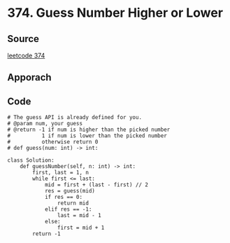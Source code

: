 # 374. Guess Number Higher or Lower

## Source

[leetcode 374](https://leetcode.com/problems/guess-number-higher-or-lower/description/?envType=study-plan-v2&envId=leetcode-75)

## Apporach

## Code

    # The guess API is already defined for you.
    # @param num, your guess
    # @return -1 if num is higher than the picked number
    #          1 if num is lower than the picked number
    #          otherwise return 0
    # def guess(num: int) -> int:

    class Solution:
        def guessNumber(self, n: int) -> int:
            first, last = 1, n
            while first <= last:
                mid = first + (last - first) // 2
                res = guess(mid)
                if res == 0:
                    return mid
                elif res == -1:
                    last = mid - 1
                else:
                    first = mid + 1
            return -1
